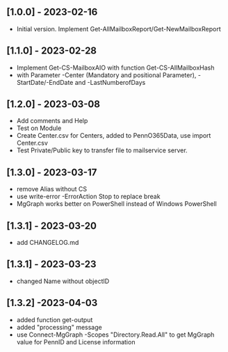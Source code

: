 ## [1.0.0] - 2023-02-16
- Initial version. Implement Get-AllMailboxReport/Get-NewMailboxReport

## [1.1.0] - 2023-02-28
- Implement Get-CS-MailboxAIO with function Get-CS-AllMailboxHash
- with Parameter -Center (Mandatory and positional Parameter), -StartDate/-EndDate and -LastNumberofDays

## [1.2.0] - 2023-03-08
- Add comments and Help 
- Test on Module
- Create Center.csv for Centers, added to PennO365Data, use import Center.csv
- Test Private/Public key to transfer file to mailservice server.

## [1.3.0] - 2023-03-17
- remove Alias without CS
- use write-error -ErrorAction Stop to replace break
- MgGraph works better on PowerShell instead of Windows PowerShell

## [1.3.1] - 2023-03-20
- add CHANGELOG.md

## [1.3.1] - 2023-03-23
- changed Name without objectID

## [1.3.2] -2023-04-03
- added function get-output
- added "processing" message
- use Connect-MgGraph -Scopes "Directory.Read.All" to get MgGraph value for PennID and License information